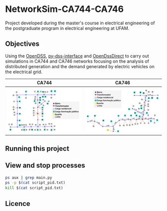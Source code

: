 # NetworkSim-CA744-CA746
Project developed during the master's course in electrical engineering of the postgraduate program in electrical engineering at UFAM.

## Objectives

Using the [OpenDSS](https://www.epri.com/pages/sa/opendss), [py-dss-interface](https://github.com/PauloRadatz/py_dss_interface) and [OpenDssDirect](https://github.com/dss-extensions/OpenDSSDirect.py) to carry 
out simulations in CA744 and CA746 networks focusing on the analysis of distributed generation and the demand generated 
by electric vehicles on the electrical grid.

|                CA744                |                CA746                |
|:-----------------------------------:|:-----------------------------------:|
| ![image info](./docs/img/ca744.png) | ![image info](./docs/img/ca746.png) |

## Running this project


## View and stop processes

```sh
ps aux | grep main.py
ps -p $(cat script_pid.txt)
kill $(cat script_pid.txt)
```

## Licence

